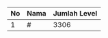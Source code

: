 | No | Nama            | Jumlah Level |
|----|-----------------|--------------|
| 1  | #    |    3306        |
